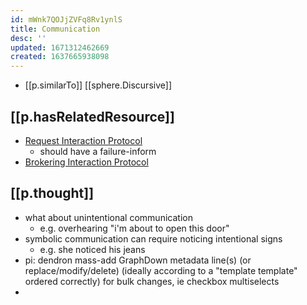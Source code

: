 ```yaml
---
id: mWnk7QOJjZVFq8Rv1ynlS
title: Communication
desc: ''
updated: 1671312462669
created: 1637665938098
---
```




- [[p.similarTo]] [[sphere.Discursive]]

## [[p.hasRelatedResource]]

- [Request Interaction Protocol](http://www.fipa.org/specs/fipa00026/SC00026H.html)
  - should have a failure-inform 
- [Brokering Interaction Protocol](http://www.fipa.org/specs/fipa00033/XC00033G.html)

## [[p.thought]]

- what about unintentional communication
  - e.g. overhearing "i'm about to open this door"
- symbolic communication can require noticing intentional signs
  - e.g. she noticed his jeans
- pi: dendron mass-add GraphDown metadata line(s) (or replace/modify/delete) (ideally according to a "template template" ordered correctly) for bulk changes, ie checkbox multiselects
- 
